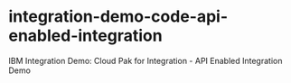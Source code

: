 # integration-demo-code-api-enabled-integration
IBM Integration Demo: Cloud Pak for Integration - API Enabled Integration Demo
